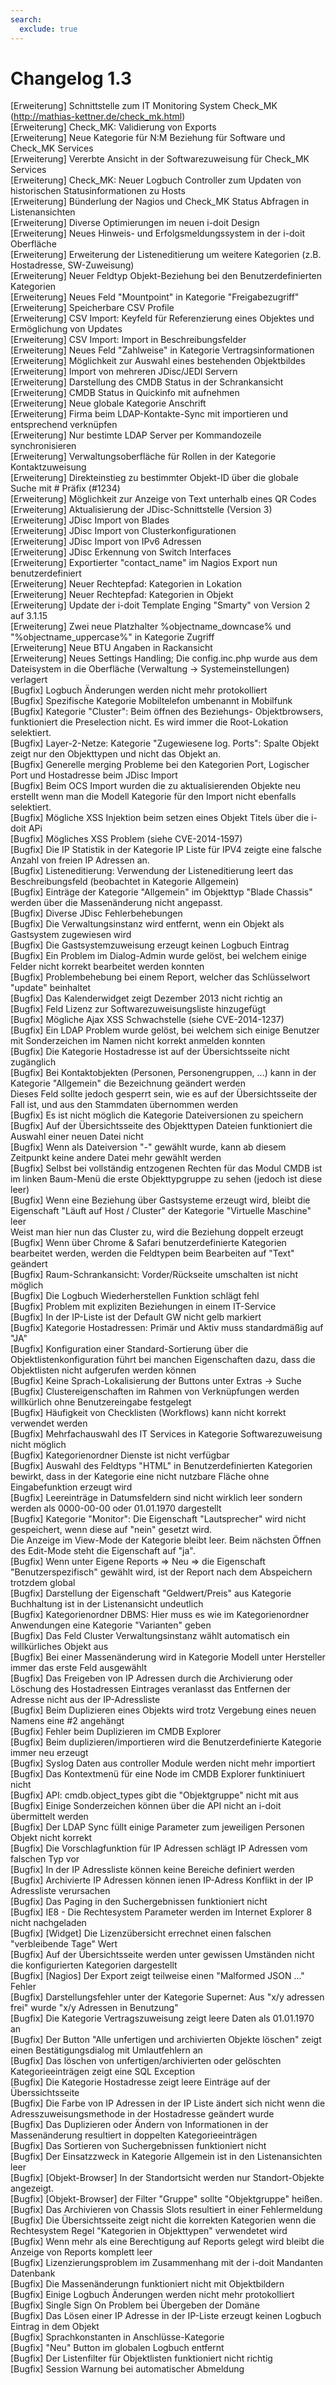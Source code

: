 ```yaml
---
search:
  exclude: true
---
```

# Changelog 1.3
<!-- cSpell:disable -->
<!-- markdownlint-disable MD052 -->
[Erweiterung]  Schnittstelle zum IT Monitoring System Check_MK (<http://mathias-kettner.de/check_mk.html>)<br>
[Erweiterung]  Check_MK: Validierung von Exports<br>
[Erweiterung]  Neue Kategorie für N:M Beziehung für Software und Check_MK Services<br>
[Erweiterung]  Vererbte Ansicht in der Softwarezuweisung für Check_MK Services<br>
[Erweiterung]  Check_MK: Neuer Logbuch Controller zum Updaten von historischen Statusinformationen zu Hosts<br>
[Erweiterung]  Bünderlung der Nagios und Check_MK Status Abfragen in Listenansichten<br>
[Erweiterung]  Diverse Optimierungen im neuen i-doit Design<br>
[Erweiterung]  Neues Hinweis- und Erfolgsmeldungssystem in der i-doit Oberfläche<br>
[Erweiterung]  Erweiterung der Listeneditierung um weitere Kategorien (z.B. Hostadresse, SW-Zuweisung)<br>
[Erweiterung]  Neuer Feldtyp Objekt-Beziehung bei den Benutzerdefinierten Kategorien<br>
[Erweiterung]  Neues Feld "Mountpoint" in Kategorie "Freigabezugriff"<br>
[Erweiterung]  Speicherbare CSV Profile<br>
[Erweiterung]  CSV Import: Keyfeld für Referenzierung eines Objektes und Ermöglichung von Updates<br>
[Erweiterung]  CSV Import: Import in Beschreibungsfelder<br>
[Erweiterung]  Neues Feld "Zahlweise" in Kategorie Vertragsinformationen<br>
[Erweiterung]  Möglichkeit zur Auswahl eines bestehenden Objektbildes<br>
[Erweiterung]  Import von mehreren JDisc/JEDI Servern<br>
[Erweiterung]  Darstellung des CMDB Status in der Schrankansicht<br>
[Erweiterung]  CMDB Status in Quickinfo mit aufnehmen<br>
[Erweiterung]  Neue globale Kategorie Anschrift<br>
[Erweiterung]  Firma beim LDAP-Kontakte-Sync mit importieren und entsprechend verknüpfen<br>
[Erweiterung]  Nur bestimte LDAP Server per Kommandozeile synchronisieren<br>
[Erweiterung]  Verwaltungsoberfläche für Rollen in der Kategorie Kontaktzuweisung<br>
[Erweiterung]  Direkteinstieg zu bestimmter Objekt-ID über die globale Suche mit # Präfix (#1234)<br>
[Erweiterung]  Möglichkeit zur Anzeige von Text unterhalb eines QR Codes<br>
[Erweiterung]  Aktualisierung der JDisc-Schnittstelle (Version 3)<br>
[Erweiterung]  JDisc Import von Blades<br>
[Erweiterung]  JDisc Import von Clusterkonfigurationen<br>
[Erweiterung]  JDisc Import von IPv6 Adressen<br>
[Erweiterung]  JDisc Erkennung von Switch Interfaces<br>
[Erweiterung]  Exportierter "contact_name" im Nagios Export nun benutzerdefiniert<br>
[Erweiterung]  Neuer Rechtepfad: Kategorien in Lokation<br>
[Erweiterung]  Neuer Rechtepfad: Kategorien in Objekt<br>
[Erweiterung]  Update der i-doit Template Enging "Smarty" von Version 2 auf 3.1.15<br>
[Erweiterung]  Zwei neue Platzhalter %objectname_downcase% und "%objectname_uppercase%" in Kategorie Zugriff<br>
[Erweiterung]  Neue BTU Angaben in Rackansicht<br>
[Erweiterung]  Neues Settings Handling; Die config.inc.php wurde aus dem Dateisystem in die Oberfläche (Verwaltung -> Systemeinstellungen) verlagert<br>
[Bugfix]       Logbuch Änderungen werden nicht mehr protokolliert<br>
[Bugfix]       Spezifische Kategorie Mobiltelefon umbenannt in Mobilfunk<br>
[Bugfix]       Kategorie "Cluster": Beim öffnen des Beziehungs- Objektbrowsers, funktioniert die Preselection nicht. Es wird immer die Root-Lokation selektiert.<br>
[Bugfix]       Layer-2-Netze: Kategorie "Zugewiesene log. Ports": Spalte Objekt zeigt nur den Objekttypen und nicht das Objekt an.<br>
[Bugfix]       Generelle merging Probleme bei den Kategorien Port, Logischer Port und Hostadresse beim JDisc Import<br>
[Bugfix]       Beim OCS Import wurden die zu aktualisierenden Objekte neu erstellt wenn man die Modell Kategorie für den Import nicht ebenfalls selektiert.<br>
[Bugfix]       Mögliche XSS Injektion beim setzen eines Objekt Titels über die i-doit APi<br>
[Bugfix]       Mögliches XSS Problem (siehe CVE-2014-1597)<br>
[Bugfix]       Die IP Statistik in der Kategorie IP Liste für IPV4 zeigte eine falsche Anzahl von freien IP Adressen an.<br>
[Bugfix]       Listeneditierung: Verwendung der Listeneditierung leert das Beschreibungsfeld (beobachtet in Kategorie Allgemein)<br>
[Bugfix]       Einträge der Kategorie "Allgemein" im Objekttyp "Blade Chassis" werden über die Massenänderung nicht angepasst.<br>
[Bugfix]       Diverse JDisc Fehlerbehebungen<br>
[Bugfix]       Die Verwaltungsinstanz wird entfernt, wenn ein Objekt als Gastsystem zugewiesen wird<br>
[Bugfix]       Die Gastsystemzuweisung erzeugt keinen Logbuch Eintrag<br>
[Bugfix]       Ein Problem im Dialog-Admin wurde gelöst, bei welchem einige Felder nicht korrekt bearbeitet werden konnten<br>
[Bugfix]       Problembehebung bei einem Report, welcher das Schlüsselwort "update" beinhaltet<br>
[Bugfix]       Das Kalenderwidget zeigt Dezember 2013 nicht richtig an<br>
[Bugfix]       Feld Lizenz zur Softwarezuweisungsliste hinzugefügt<br>
[Bugfix]       Mögliche Ajax XSS Schwachstelle (siehe CVE-2014-1237)<br>
[Bugfix]       Ein LDAP Problem wurde gelöst, bei welchem sich einige Benutzer mit Sonderzeichen im Namen nicht korrekt anmelden konnten<br>
[Bugfix]       Die Kategorie Hostadresse ist auf der Übersichtsseite nicht zugänglich<br>
[Bugfix]       Bei Kontaktobjekten (Personen, Personengruppen, ...) kann in der Kategorie "Allgemein" die Bezeichnung geändert werden<br>
               Dieses Feld sollte jedoch gesperrt sein, wie es auf der Übersichtsseite der Fall ist, und aus den Stammdaten übernommen werden<br>
[Bugfix]       Es ist nicht möglich die Kategorie Dateiversionen zu speichern<br>
[Bugfix]       Auf der Übersichtsseite des Objekttypen Dateien funktioniert die Auswahl einer neuen Datei nicht<br>
[Bugfix]       Wenn als Dateiversion "-" gewählt wurde, kann ab diesem Zeitpunkt keine andere Datei mehr gewählt werden<br>
[Bugfix]       Selbst bei vollständig entzogenen Rechten für das Modul CMDB ist im linken Baum-Menü die erste Objekttypgruppe zu sehen (jedoch ist diese leer)<br>
[Bugfix]       Wenn eine Beziehung über Gastsysteme erzeugt wird, bleibt die Eigenschaft "Läuft auf Host / Cluster" der Kategorie "Virtuelle Maschine" leer<br>
               Weist man hier nun das Cluster zu, wird die Beziehung doppelt erzeugt<br>
[Bugfix]       Wenn über Chrome & Safari benutzerdefinierte Kategorien bearbeitet werden, werden die Feldtypen beim Bearbeiten auf "Text" geändert<br>
[Bugfix]       Raum-Schrankansicht: Vorder/Rückseite umschalten ist nicht möglich<br>
[Bugfix]       Die Logbuch Wiederherstellen Funktion schlägt fehl<br>
[Bugfix]       Problem mit expliziten Beziehungen in einem IT-Service<br>
[Bugfix]       In der IP-Liste ist der Default GW nicht gelb markiert<br>
[Bugfix]       Kategorie Hostadressen: Primär und Aktiv muss standardmäßig auf "JA"<br>
[Bugfix]       Konfiguration einer Standard-Sortierung über die Objektlistenkonfiguration führt bei manchen Eigenschaften dazu, dass die Objektlisten nicht aufgerufen werden können<br>
[Bugfix]       Keine Sprach-Lokalisierung der Buttons unter Extras -> Suche<br>
[Bugfix]       Clustereigenschaften im Rahmen von Verknüpfungen werden willkürlich ohne Benutzereingabe festgelegt<br>
[Bugfix]       Häufigkeit von Checklisten (Workflows) kann nicht korrekt verwendet werden<br>
[Bugfix]       Mehrfachauswahl des IT Services in Kategorie Softwarezuweisung nicht möglich<br>
[Bugfix]       Kategorienordner Dienste ist nicht verfügbar<br>
[Bugfix]       Auswahl des Feldtyps "HTML" in Benutzerdefinierten Kategorien bewirkt, dass in der Kategorie eine nicht nutzbare Fläche ohne Eingabefunktion erzeugt wird<br>
[Bugfix]       Leereinträge in Datumsfeldern sind nicht wirklich leer sondern werden als 0000-00-00 oder 01.01.1970 dargestellt<br>
[Bugfix]       Kategorie "Monitor": Die Eigenschaft "Lautsprecher" wird nicht gespeichert, wenn diese auf "nein" gesetzt wird.<br>
               Die Anzeige im View-Mode der Kategorie bleibt leer. Beim nächsten Öffnen des Edit-Mode steht die Eigenschaft auf "ja".<br>
[Bugfix]       Wenn unter Eigene Reports => Neu => die Eigenschaft "Benutzerspezifisch" gewählt wird, ist der Report nach dem Abspeichern trotzdem global<br>
[Bugfix]       Darstellung der Eigenschaft "Geldwert/Preis" aus Kategorie Buchhaltung ist in der Listenansicht undeutlich<br>
[Bugfix]       Kategorienordner DBMS: Hier muss es wie im Kategorienordner Anwendungen eine Kategorie "Varianten" geben<br>
[Bugfix]       Das Feld Cluster Verwaltungsinstanz wählt automatisch ein willkürliches Objekt aus<br>
[Bugfix]       Bei einer Massenänderung wird in Kategorie Modell unter Hersteller immer das erste Feld ausgewählt<br>
[Bugfix]       Das Freigeben von IP Adressen durch die Archivierung oder Löschung des Hostadressen Eintrages veranlasst das Entfernen der Adresse nicht aus der IP-Adressliste<br>
[Bugfix]       Beim Duplizieren eines Objekts wird trotz Vergebung eines neuen Namens eine #2 angehängt<br>
[Bugfix]       Fehler beim Duplizieren im CMDB Explorer<br>
[Bugfix]       Beim duplizieren/importieren wird die Benutzerdefinierte Kategorie immer neu erzeugt<br>
[Bugfix]       Syslog Daten aus controller Module werden nicht mehr importiert<br>
[Bugfix]       Das Kontextmenü für eine Node im CMDB Explorer funktiniuert nicht<br>
[Bugfix]       API: cmdb.object_types gibt die "Objektgruppe" nicht mit aus<br>
[Bugfix]       Einige Sonderzeichen können über die API nicht an i-doit übermittelt werden<br>
[Bugfix]       Der LDAP Sync füllt einige Parameter zum jeweiligen Personen Objekt nicht korrekt<br>
[Bugfix]       Die Vorschlagfunktion für IP Adressen schlägt IP Adressen vom falschen Typ vor<br>
[Bugfix]       In der IP Adressliste können keine Bereiche definiert werden<br>
[Bugfix]       Archivierte IP Adressen können ienen IP-Adress Konflikt in der IP Adressliste verursachen<br>
[Bugfix]       Das Paging in den Suchergebnissen funktioniert nicht<br>
[Bugfix]       IE8 - Die Rechtesystem Parameter werden im Internet Explorer 8 nicht nachgeladen<br>
[Bugfix]       [Widget] Die Lizenzübersicht errechnet einen falschen "verbleibende Tage" Wert<br>
[Bugfix]       Auf der Übersichtsseite werden unter gewissen Umständen nicht die konfigurierten Kategorien dargestellt<br>
[Bugfix]       [Nagios] Der Export zeigt teilweise einen "Malformed JSON ..." Fehler<br>
[Bugfix]       Darstellungsfehler unter der Kategorie Supernet: Aus "x/y adressen frei" wurde "x/y Adressen in Benutzung"<br>
[Bugfix]       Die Kategorie Vertragszuweisung zeigt leere Daten als 01.01.1970 an<br>
[Bugfix]       Der Button "Alle unfertigen und archivierten Objekte löschen" zeigt einen Bestätigungsdialog mit Umlautfehlern an<br>
[Bugfix]       Das löschen von unfertigen/archivierten oder gelöschten Kategorieeinträgen zeigt eine SQL Exception<br>
[Bugfix]       Die Kategorie Hostadresse zeigt leere Einträge auf der Überssichtsseite<br>
[Bugfix]       Die Farbe von IP Adressen in der IP Liste ändert sich nicht wenn die Adresszuweisungsmethode in der Hostadresse geändert wurde<br>
[Bugfix]       Das Duplizieren oder Ändern von Informationen in der Massenänderung resultiert in doppelten Kategorieeinträgen<br>
[Bugfix]       Das Sortieren von Suchergebnissen funktioniert nicht<br>
[Bugfix]       Der Einsatzzweck in Kategorie Allgemein ist in den Listenansichten leer<br>
[Bugfix]          [Objekt-Browser] In der Standortsicht werden nur Standort-Objekte angezeigt.<br>
[Bugfix]       [Objekt-Browser] der Filter "Gruppe" sollte "Objektgruppe" heißen.<br>
[Bugfix]       Das Archivieren von Chassis Slots resultiert in einer Fehlermeldung<br>
[Bugfix]       Die Übersichtsseite zeigt nicht die korrekten Kategorien wenn die Rechtesystem Regel "Kategorien in Objekttypen" verwendetet wird<br>
[Bugfix]       Wenn mehr als eine Berechtigung auf Reports gelegt wird bleibt die Anzeige von Reports komplett leer<br>
[Bugfix]       Lizenzierungsproblem im Zusammenhang mit der i-doit Mandanten Datenbank<br>
[Bugfix]       Die Massenänderungn funktioniert nicht mit Objektbildern<br>
[Bugfix]       Einige Logbuch Änderungen werden nicht mehr protokolliert<br>
[Bugfix]       Single Sign On Problem bei Übergeben der Domäne<br>
[Bugfix]       Das Lösen einer IP Adresse in der IP-Liste erzeugt keinen Logbuch Eintrag in dem Objekt<br>
[Bugfix]       Sprachkonstanten in Anschlüsse-Kategorie<br>
[Bugfix]       "Neu" Button im globalen Logbuch entfernt<br>
[Bugfix]       Der Listenfilter für Objektlisten funktioniert nicht richtig<br>
[Bugfix]       Session Warnung bei automatischer Abmeldung<br>
